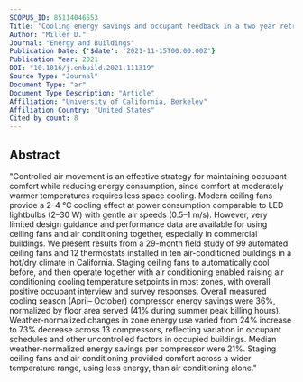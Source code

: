 ```yaml
---
SCOPUS_ID: 85114046553
Title: "Cooling energy savings and occupant feedback in a two year retrofit evaluation of 99 automated ceiling fans staged with air conditioning"
Author: "Miller D."
Journal: "Energy and Buildings"
Publication Date: {'$date': '2021-11-15T00:00:00Z'}
Publication Year: 2021
DOI: "10.1016/j.enbuild.2021.111319"
Source Type: "Journal"
Document Type: "ar"
Document Type Description: "Article"
Affiliation: "University of California, Berkeley"
Affiliation Country: "United States"
Cited by count: 8
---
```


## Abstract
"Controlled air movement is an effective strategy for maintaining occupant comfort while reducing energy consumption, since comfort at moderately warmer temperatures requires less space cooling. Modern ceiling fans provide a 2–4 °C cooling effect at power consumption comparable to LED lightbulbs (2–30 W) with gentle air speeds (0.5–1 m/s). However, very limited design guidance and performance data are available for using ceiling fans and air conditioning together, especially in commercial buildings. We present results from a 29-month field study of 99 automated ceiling fans and 12 thermostats installed in ten air-conditioned buildings in a hot/dry climate in California. Staging ceiling fans to automatically cool before, and then operate together with air conditioning enabled raising air conditioning cooling temperature setpoints in most zones, with overall positive occupant interview and survey responses. Overall measured cooling season (April– October) compressor energy savings were 36%, normalized by floor area served (41% during summer peak billing hours). Weather-normalized changes in zone energy use varied from 24% increase to 73% decrease across 13 compressors, reflecting variation in occupant schedules and other uncontrolled factors in occupied buildings. Median weather-normalized energy savings per compressor were 21%. Staging ceiling fans and air conditioning provided comfort across a wider temperature range, using less energy, than air conditioning alone."
